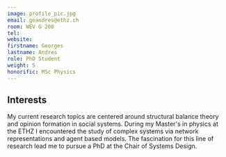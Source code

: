 ```yaml
---
image: profile_pic.jpg
email: geandres@ethz.ch
room: WEV G 208
tel:
website:
firstname: Georges
lastname: Andres
role: PhD Student
weight: 5
honorific: MSc Physics
---
```

## Interests
My current research topics are centered around structural balance theory and opinion formation in social systems. During my Master's in physics at the ETHZ I encountered the study of complex systems via network representations and agent based models. The fascination for this line of research lead me to pursue a PhD at the Chair of Systems Design.

